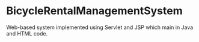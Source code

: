 # BicycleRentalManagementSystem
Web-based system implemented using Servlet and JSP which main in Java and HTML code.
